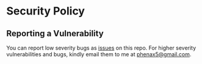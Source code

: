 # Security Policy

## Reporting a Vulnerability

You can report low severity bugs as [issues](https://github.com/is-a-dev/register/issues/new/choose) on this repo.
For higher severity vulnerabilities and bugs, kindly email them to me at [phenax5@gmail.com](mailto:phenax5@gmail.com).
